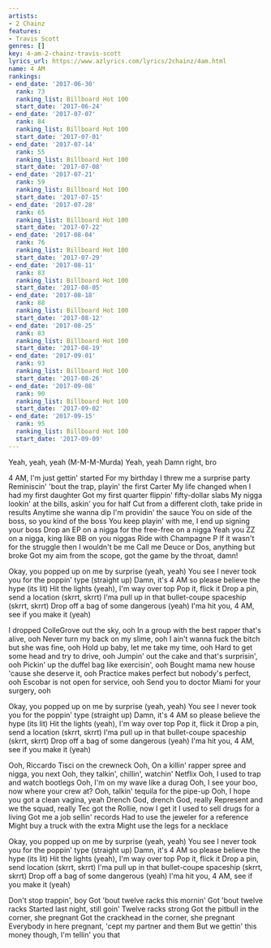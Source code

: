 ```yaml
---
artists:
- 2 Chainz
features:
- Travis Scott
genres: []
key: 4-am-2-chainz-travis-scott
lyrics_url: https://www.azlyrics.com/lyrics/2chainz/4am.html
name: 4 AM
rankings:
- end_date: '2017-06-30'
  rank: 73
  ranking_list: Billboard Hot 100
  start_date: '2017-06-24'
- end_date: '2017-07-07'
  rank: 84
  ranking_list: Billboard Hot 100
  start_date: '2017-07-01'
- end_date: '2017-07-14'
  rank: 55
  ranking_list: Billboard Hot 100
  start_date: '2017-07-08'
- end_date: '2017-07-21'
  rank: 59
  ranking_list: Billboard Hot 100
  start_date: '2017-07-15'
- end_date: '2017-07-28'
  rank: 65
  ranking_list: Billboard Hot 100
  start_date: '2017-07-22'
- end_date: '2017-08-04'
  rank: 76
  ranking_list: Billboard Hot 100
  start_date: '2017-07-29'
- end_date: '2017-08-11'
  rank: 83
  ranking_list: Billboard Hot 100
  start_date: '2017-08-05'
- end_date: '2017-08-18'
  rank: 88
  ranking_list: Billboard Hot 100
  start_date: '2017-08-12'
- end_date: '2017-08-25'
  rank: 83
  ranking_list: Billboard Hot 100
  start_date: '2017-08-19'
- end_date: '2017-09-01'
  rank: 93
  ranking_list: Billboard Hot 100
  start_date: '2017-08-26'
- end_date: '2017-09-08'
  rank: 90
  ranking_list: Billboard Hot 100
  start_date: '2017-09-02'
- end_date: '2017-09-15'
  rank: 95
  ranking_list: Billboard Hot 100
  start_date: '2017-09-09'
---
```



Yeah, yeah, yeah
(M-M-M-Murda)
Yeah, yeah
Damn right, bro

4 AM, I'm just gettin' started
For my birthday I threw me a surprise party
Reminiscin' 'bout the trap, playin' the first Carter
My life changed when I had my first daughter
Got my first quarter flippin' fifty-dollar slabs
My nigga lookin' at the bills, askin' you for half
Cut from a different cloth, take pride in results
Anytime she wanna dip I'm providin' the sauce
You on side of the boss, so you kind of the boss
You keep playin' with me, I end up signing your boss
Drop an EP on a nigga for the free-free on a nigga
Yeah you ZZ on a nigga, king like BB on you niggas
Ride with Champagne P
If it wasn't for the struggle then I wouldn't be me
Call me Deuce or Dos, anything but broke
Got my aim from the scope, got the game by the throat, damn!


Okay, you popped up on me by surprise (yeah, yeah)
You see I never took you for the poppin' type (straight up)
Damn, it's 4 AM so please believe the hype (its lit)
Hit the lights (yeah), I'm way over top
Pop it, flick it
Drop a pin, send a location (skrrt, skrrt)
I'ma pull up in that bullet-coupe spaceship (skrrt, skrrt)
Drop off a bag of some dangerous (yeah)
I'ma hit you, 4 AM, see if you make it (yeah)


I dropped ColleGrove out the sky, ooh
In a group with the best rapper that's alive, ooh
Never turn my back on my slime, ooh
I ain't wanna fuck the bitch but she was fine, ooh
Hold up baby, let me take my time, ooh
Hard to get some head and try to drive, ooh
Jumpin' out the cake and that's surprisin', ooh
Pickin' up the duffel bag like exercisin', ooh
Bought mama new house 'cause she deserve it, ooh
Practice makes perfect but nobody's perfect, ooh
Escobar is not open for service, ooh
Send you to doctor Miami for your surgery, ooh


Okay, you popped up on me by surprise (yeah, yeah)
You see I never took you for the poppin' type (straight up)
Damn, it's 4 AM so please believe the hype (its lit)
Hit the lights (yeah), I'm way over top
Pop it, flick it
Drop a pin, send a location (skrrt, skrrt)
I'ma pull up in that bullet-coupe spaceship (skrrt, skrrt)
Drop off a bag of some dangerous (yeah)
I'ma hit you, 4 AM, see if you make it (yeah)


Ooh, Riccardo Tisci on the crewneck
Ooh, On a killin' rapper spree and nigga, you next
Ooh, they talkin', chillin', watchin' Netflix
Ooh, I used to trap and watch bootlegs
Ooh, I'm on my wave like a durag
Ooh, I see your boo, now where your crew at?
Ooh, talkin' tequila for the pipe-up
Ooh, I hope you got a clean vagina, yeah
Drench God, drench God, really
Represent and we the squad, really
Tec got the Rollie, now I get it
I used to sell drugs for a living
Got me a job sellin' records
Had to use the jeweler for a reference
Might buy a truck with the extra
Might use the legs for a necklace


Okay, you popped up on me by surprise (yeah, yeah)
You see I never took you for the poppin' type (straight up)
Damn, it's 4 AM so please believe the hype (its lit)
Hit the lights (yeah), I'm way over top
Pop it, flick it
Drop a pin, send location (skrrt, skrrt)
I'ma pull up in that bullet-coupe spaceship (skrrt, skrrt)
Drop off a bag of some dangerous (yeah)
I'ma hit you, 4 AM, see if you make it (yeah)

Don't stop trappin', boy
Got 'bout twelve racks this mornin'
Got 'bout twelve racks
Started last night, still goin'
Twelve racks strong
Got the pitbull in the corner, she pregnant
Got the crackhead in the corner, she pregnant
Everybody in here pregnant, 'cept my partner and them
But we gettin' this money though, I'm tellin' you that




